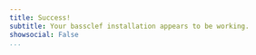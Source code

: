 ```yaml
---
title: Success!
subtitle: Your bassclef installation appears to be working.
showsocial: False
...
```


